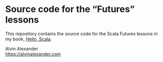 Source code for the “Futures” lessons
=====================================

This repository contains the source code for the 
Scala Futures lessons in my book,
[Hello, Scala](http://hello-scala.com).


Alvin Alexander        
https://alvinalexander.com




